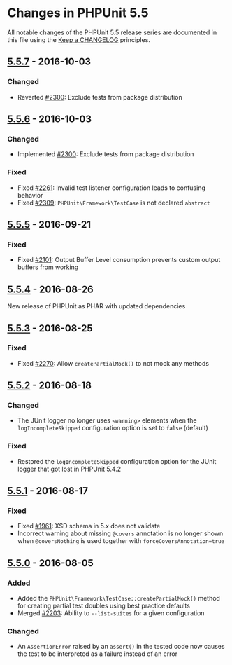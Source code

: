 # Changes in PHPUnit 5.5

All notable changes of the PHPUnit 5.5 release series are documented in this file using the [Keep a CHANGELOG](http://keepachangelog.com/) principles.

## [5.5.7] - 2016-10-03

### Changed

* Reverted [#2300](https://github.com/sebastianbergmann/phpunit/issues/2300): Exclude tests from package distribution

## [5.5.6] - 2016-10-03

### Changed

* Implemented [#2300](https://github.com/sebastianbergmann/phpunit/issues/2300): Exclude tests from package distribution

### Fixed

* Fixed [#2261](https://github.com/sebastianbergmann/phpunit/issues/2261): Invalid test listener configuration leads to confusing behavior
* Fixed [#2309](https://github.com/sebastianbergmann/phpunit/pull/2309): `PHPUnit\Framework\TestCase` is not declared `abstract`

## [5.5.5] - 2016-09-21

### Fixed

* Fixed [#2101](https://github.com/sebastianbergmann/phpunit/issues/2101): Output Buffer Level consumption prevents custom output buffers from working

## [5.5.4] - 2016-08-26

New release of PHPUnit as PHAR with updated dependencies

## [5.5.3] - 2016-08-25

### Fixed

* Fixed [#2270](https://github.com/sebastianbergmann/phpunit/pull/2270): Allow `createPartialMock()` to not mock any methods

## [5.5.2] - 2016-08-18

### Changed

* The JUnit logger no longer uses `<warning>` elements when the `logIncompleteSkipped` configuration option is set to `false` (default)

### Fixed

* Restored the `logIncompleteSkipped` configuration option for the JUnit logger that got lost in PHPUnit 5.4.2

## [5.5.1] - 2016-08-17

### Fixed

* Fixed [#1961](https://github.com/sebastianbergmann/phpunit/issues/1961): XSD schema in 5.x does not validate
* Incorrect warning about missing `@covers` annotation is no longer shown when `@coversNothing` is used together with `forceCoversAnnotation=true`

## [5.5.0] - 2016-08-05

### Added

* Added the `PHPUnit\Framework\TestCase::createPartialMock()` method for creating partial test doubles using best practice defaults
* Merged [#2203](https://github.com/sebastianbergmann/phpunit/pull/2203): Ability to `--list-suites` for a given configuration

### Changed

* An `AssertionError` raised by an `assert()` in the tested code now causes the test to be interpreted as a failure instead of an error

[5.5.7]: https://github.com/sebastianbergmann/phpunit/compare/5.5.6...5.5.7
[5.5.6]: https://github.com/sebastianbergmann/phpunit/compare/5.5.5...5.5.6
[5.5.5]: https://github.com/sebastianbergmann/phpunit/compare/5.5.4...5.5.5
[5.5.4]: https://github.com/sebastianbergmann/phpunit/compare/5.5.3...5.5.4
[5.5.3]: https://github.com/sebastianbergmann/phpunit/compare/5.5.2...5.5.3
[5.5.2]: https://github.com/sebastianbergmann/phpunit/compare/5.5.1...5.5.2
[5.5.1]: https://github.com/sebastianbergmann/phpunit/compare/5.5.0...5.5.1
[5.5.0]: https://github.com/sebastianbergmann/phpunit/compare/5.4...5.5.0


